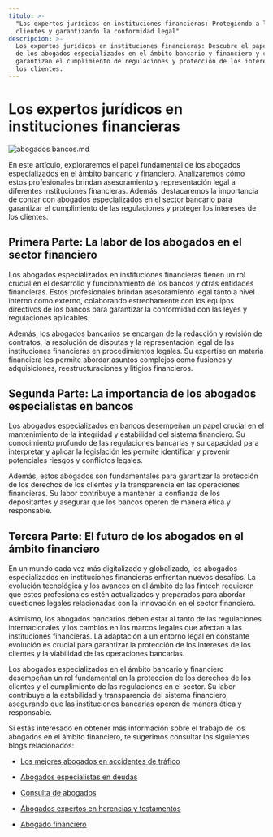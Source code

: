 ```yaml
---
titulo: >-
  "Los expertos jurídicos en instituciones financieras: Protegiendo a los
  clientes y garantizando la conformidad legal"
descripcion: >-
  Los expertos jurídicos en instituciones financieras: Descubre el papel crucial
  de los abogados especializados en el ámbito bancario y financiero y cómo
  garantizan el cumplimiento de regulaciones y protección de los intereses de
  los clientes.
---
```



# Los expertos jurídicos en instituciones financieras


 ![abogados bancos.md](./img/abogados-bancos-1.webp)


En este artículo, exploraremos el papel fundamental de los abogados especializados en el ámbito bancario y financiero. Analizaremos cómo estos profesionales brindan asesoramiento y representación legal a diferentes instituciones financieras. Además, destacaremos la importancia de contar con abogados especializados en el sector bancario para garantizar el cumplimiento de las regulaciones y proteger los intereses de los clientes.

## Primera Parte: La labor de los abogados en el sector financiero

Los abogados especializados en instituciones financieras tienen un rol crucial en el desarrollo y funcionamiento de los bancos y otras entidades financieras. Estos profesionales brindan asesoramiento legal tanto a nivel interno como externo, colaborando estrechamente con los equipos directivos de los bancos para garantizar la conformidad con las leyes y regulaciones aplicables.

Además, los abogados bancarios se encargan de la redacción y revisión de contratos, la resolución de disputas y la representación legal de las instituciones financieras en procedimientos legales. Su expertise en materia financiera les permite abordar asuntos complejos como fusiones y adquisiciones, reestructuraciones y litigios financieros.

## Segunda Parte: La importancia de los abogados especialistas en bancos

Los abogados especializados en bancos desempeñan un papel crucial en el mantenimiento de la integridad y estabilidad del sistema financiero. Su conocimiento profundo de las regulaciones bancarias y su capacidad para interpretar y aplicar la legislación les permite identificar y prevenir potenciales riesgos y conflictos legales.

Además, estos abogados son fundamentales para garantizar la protección de los derechos de los clientes y la transparencia en las operaciones financieras. Su labor contribuye a mantener la confianza de los depositantes y asegurar que los bancos operen de manera ética y responsable.

## Tercera Parte: El futuro de los abogados en el ámbito financiero

En un mundo cada vez más digitalizado y globalizado, los abogados especializados en instituciones financieras enfrentan nuevos desafíos. La evolución tecnológica y los avances en el ámbito de las fintech requieren que estos profesionales estén actualizados y preparados para abordar cuestiones legales relacionadas con la innovación en el sector financiero.

Asimismo, los abogados bancarios deben estar al tanto de las regulaciones internacionales y los cambios en los marcos legales que afectan a las instituciones financieras. La adaptación a un entorno legal en constante evolución es crucial para garantizar la protección de los intereses de los clientes y la viabilidad de las operaciones bancarias.



Los abogados especializados en el ámbito bancario y financiero desempeñan un rol fundamental en la protección de los derechos de los clientes y el cumplimiento de las regulaciones en el sector. Su labor contribuye a la estabilidad y transparencia del sistema financiero, asegurando que las instituciones bancarias operen de manera ética y responsable.




Si estás interesado en obtener más información sobre el trabajo de los abogados en el ámbito financiero, te sugerimos consultar los siguientes blogs relacionados:





- [Los mejores abogados en accidentes de tráfico](los-mejores-abogados-en-accidentes-de-trafico)
- [Abogados especialistas en deudas](abogados-especialistas-en-deudas)




- [Consulta de abogados](consulta-de-abogados)
- [Abogados expertos en herencias y testamentos](abogados-expertos-en-herencias-y-testamentos)
- [Abogado financiero](abogado-financiero)



